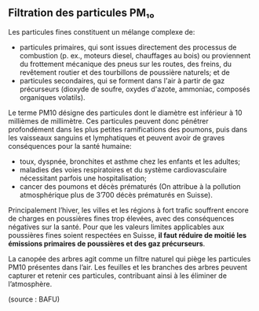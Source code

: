 ## Filtration des particules PM₁₀

Les particules fines constituent un mélange complexe de:

* particules primaires, qui sont issues directement des processus de combustion (p. ex., moteurs diesel, chauffages au bois) ou proviennent du frottement mécanique des pneus sur les routes, des freins, du revêtement routier et des tourbillons de poussière naturels; et de
* particules secondaires, qui se forment dans l'air à partir de gaz précurseurs (dioxyde de soufre, oxydes d'azote, ammoniac, composés organiques volatils).

Le terme PM10 désigne des particules dont le diamètre est inférieur à 10 millièmes de millimètre. Ces particules peuvent donc pénétrer profondément dans les plus petites ramifications des poumons, puis dans les vaisseaux sanguins et lymphatiques et peuvent avoir de graves conséquences pour la santé humaine:

* toux, dyspnée, bronchites et asthme chez les enfants et les adultes;
* maladies des voies respiratoires et du système cardiovasculaire nécessitant parfois une hospitalisation;
* cancer des poumons et décès prématurés (On attribue à la pollution atmosphérique plus de 3’700 décès prématurés en Suisse).

Principalement l’hiver, les villes et les régions à fort trafic souffrent encore de charges en poussières fines trop élevées, avec des conséquences négatives sur la santé. Pour que les valeurs limites applicables aux poussières fines soient respectées en Suisse, **il faut réduire de moitié les émissions primaires de poussières et des gaz précurseurs**.

La canopée des arbres agit comme un filtre naturel qui piège les particules PM10 présentes dans l’air. Les feuilles et les branches des arbres peuvent capturer et retenir ces particules, contribuant ainsi à les éliminer de l’atmosphère.

(source : BAFU)